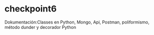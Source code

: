 # checkpoint6
Dokumentación:Classes en Python, Mongo, Api, Postman, poliformismo, método dunder y decorador Python
